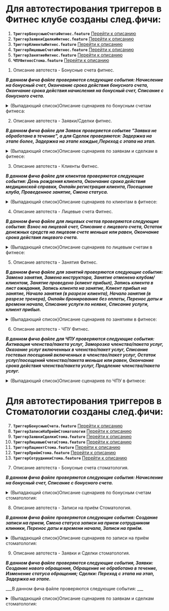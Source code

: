 # Для автотестирования триггеров в Фитнес клубе созданы след.фичи:
1) **`ТриггерБонусныеСчетаФитнес.feature`**  [Перейти к описанию](#title1)
2) **`ТриггерЗаявкиСделкиФитнес.feature`**   [Перейти к описанию](#title2)
3) **`ТриггерКлиентыФитнес.feature`**        [Перейти к описанию](#title3)
4) **`ТриггерЛицевыеСчетаФитнес.feature`**   [Перейти к описанию](#title4)
5) **`ТриггерЗанятиеФитнес.feature`**        [Перейти к описанию](#title5)
6) **`ЧПУФитнесСтома.feature`**              [Перейти к описанию](#title6)

1. <a id="title1">Описание автотеста - Бонусные счета фитнес.</a>

___В данном фича файле проверяются следующие события: Начисление на бонусный счет, Окончание срока действия бонусного счета, Окончание срока действия начисления на бонусный счет, Списание с бонусного счета.___
<details><summary>(Выпадающий список)Описание сценариев по бонусным счетам фитнеса: </summary>


-   **Сценарий: Начальное заполнение ИБ.**

Удаляются все существующие триггерные события из списка. Генерируется случайное число, создается тренер, шаблон сообщения, клиент, персональная услуга, помещение.

-   **Сценарий: Проверка количество и порядок триггеров.**

Проверяется выполнилось ли "Начальное заполениен ИБ" на ошибки. В случае возникновения ошибок весь фича файл останавливается. И проверяется какие триггеры присутствуют в выпадающем списке.

-   **Сценарий: Создание триггерных событий для фитнеса.**

Создаются все триггерные события, которые были указаны для проверки выше.

-   **Сценарий: Активация - Начисление на бонусный счет.**

Открывается справочник бонусный счетов в форме создания, в ней создается новый бонусный счет и приветственный начислением и этот вид бонусного счета добавляется клиенту.

-   **Сценарий: Активация - Окончание срока действия начисления на бонусный счет.**

Создается новый вид бонусного счета со сроком действия, даты С и По выставляются на завтра. Данный счет добавляется клиенту и условие выполняется сразу.

-   **Сценарий: Активация - Списание с бонусного счета.**

Через документ "Операции по бонусного счету" делается списание со счета клиента. После запускается регламент регистрации триггерных событий.

-   **Сценарий:  Проверка журнала - Начисление на бонусный счет.**
-   **Сценарий:  Проверка журнала - Окончание срока действия бонусного счета.**
-   **Сценарий:  Проверка журнала - Окончание срока действия начисления на бонусный счет.**
-   **Сценарий:  Проверка журнала - Списание с бонусного счета.**

Во всех сценариях проверки журнала, проверяется журнал регистрации триггерных событиях, проверяется сама табличная часть на наличие событий которые в автотесте записаны в шаблон.
</details>

2. <a id="title2">Описание автотеста - Заявки/Cделки фитнес.</a>

___В данном фича файле для Заявок проверяется событие "Заявка не обработана в течение", а для Сделок проверяются: Задержка на этапе более, Задержка на этапе каждые,Переход с этапа на этап.___

<details><summary>(Выпадающий список)Описание сценариев по заявкам и сделкам в фитнесе:</summary>


-   **Сценарий: Начальное заполнение ИБ.**

Удаляются все существующие триггерные события из списка. Генерируется случайное число, создается тренер, шаблон сообщения, клиент, рекламный источник для заявок.

-   **Сценарий: Проверка количество и порядок триггеров.**

Проверяется выполнилось ли "Начальное заполениен ИБ" на ошибки. В случае возникновения ошибок весь фича файл останавливается. И проверяется какие триггеры присутствуют в выпадающем списке.

-   **Сценарий: Создание триггеров по Заявкам/Обращениям в фитнесе.**

Создается триггер по заявкам с условием "Заявка не обработана в течение" с выбранным временем в одну минуту.

-   **Сценарий: Создание триггеров по сделкам в фитнесе.**

Создаются три триггерных события с условиями: Задержка на этапе более, Задержка на этапе каждые, Переход с этапа на этап.

-   **Сценарий: Активация триггеров по заявкам.**

Создается заявка на текущую дату и время.

-   **Сценарий: Активация триггеров по сделкам.**

Активация - Переход с этапа на этап. Для него создается сделка с датой на Позавчера. 

Активация - Задержка на этапе каждые (1 день). Программно создается сделка на задние число. Потом через универсальный редактор данной сделке делается смена этапа с указанием даты Позавчера. После запускается регламент регистрации триггерных событий.

-   **Проверка журнала триггеров по заявкам фитнеса.**
-   **Проверка журнала триггеров по заявкам фитнеса.**

Во всех сценариях проверки журнала, проверяется журнал регистрации триггерных событиях, проверяется сама табличная часть на наличие событий которые в автотесте записаны в шаблон.
</details>

3. <a id="title3">Описание автотеста - Клиенты Фитнес.</a>

___В данном фича файле для клиентов проверяются следующие события: День рождения клиента, Окончание срока действия медицинской справки, Онлайн регистрация клиента, Посещение клуба, Проведенное занятие, Смена статуса.___

<details><summary>(Выпадающий список)Описание сценариев по клиентам в фитнесе:</summary>


-   **Сценарий: Начальное заполнение ИБ.**

Удаляются все существующие триггерные события из списка. Генерируется случайное число, создается тренер, шаблон сообщения, клиент, членство(внутри него создается персональная услуга), помещение.

-   **Сценарий: Проверка количество и порядок триггеров.**

Проверяется выполнилось ли "Начальное заполениен ИБ" на ошибки. В случае возникновения ошибок весь фича файл останавливается. И проверяется какие триггеры присутствуют в выпадающем списке.

-   **Сценарий: Создание триггерных событий фитнес.**

Создаются триггерные события по клиентам с выше указаннами условиями.

-   **Сценарий: Активация триггерных событий фитнеса.**

Активация - Окончание срока действия медицинской справки. Открывается по навиг.ссылке созданным клиент и через его карточку добавляется мед.справка со сродом действия в 1 день.

Активация - Онлайн регистрация клиента. Открывается обработка API и через нее эмулируется онлайн регистрация клиента в виджете расписания.

Активация - Смена статуса. Создается продажа членства на нашего клиента чтобы он стал членом клуба.

Активация - Посещение клуба. После продажи членства этому клиенту делается вход с рецепции.

Активация - Проведенное занятие. На этого же клиента создается персональное занятие и выполняется.

Активация - День рождения клиента. В карточке клиента указывается дата рождения от текущего числа.

После всех активаций запускается регламент регистрации триггерных событий.

-   **Сценарий: Проверка журнала - Окончание срока действия медицинской справки/страхового полиса.**
-   **Сценарий: Проверка журнала - Проверка журнала - Онлайн регистрация клиента.**
-   **Сценарий: Проверка журнала - День рождения клиента.**
-   **Сценарий: Проверка журнала - Посещение клуба.**
-   **Сценарий: Проверка журнала - Смена статуса.**
-   **Сценарий: Проверка журнала - Проведенное занятие.**

Во всех сценариях проверки журнала, проверяется журнал регистрации триггерных событиях, проверяется сама табличная часть на наличие событий которые в автотесте записаны в шаблон.

</details>

4. <a id="title4">Описание автотеста - Лицевые cчета Фитнес.</a>

___В данном фича файле для лицевых счетов проверяются следующие события: Взнос на лицевой счет, Списание с лицевого счета, Остаток денежных средств на лицевом счете меньше или равен, Окончание срока действия лицевого счета.___

<details><summary>(Выпадающий список)Описание сценариев по лицевым счетам в фитнесе:</summary>

-   **Сценарий: Начальное заполнение ИБ.**

Удаляются все существующие триггерные события из списка. Генерируется случайное число, создается тренер, шаблон сообщения, клиент, персональная услуга, помещение.

-   **Сценарий: Проверка созданных данных и наличие всех триггеров.**

Проверяется выполнилось ли "Начальное заполениен ИБ" на ошибки. В случае возникновения ошибок весь фича файл останавливается. И проверяется какие триггеры присутствуют в выпадающем списке.

-   **Сценарий: Создание триггеров для фитнеса.**

Создаются триггерные события по всех указанным условиям выше.

-   **Сценарий: Активация триггерных собитый фитнес.**

Активация триггера - Взнос на лицевой счет. Открывается рецепция и на нем выводится созданным нами клиент. И уже через рецепцию делается взнос на основной лицевой счет.

Активация триггера - Остаток денежных средств на лицевом счете меньше или равен. Создается продажа персональной услуги и оплачивается с лицевого счета.

Активация триггера - Окончание срока действия лицевого счета (до события). Открывается рецепция и в ней выбирается клиент, на рецепции нажимается кнопка взноса на лицевой счет и с формы оплаты создается новый вид лицевого счета, со установленый сроком действия С/по(Завтра).

Активация триггера - Списание с лицевого счета. Продается персональная услуга и оплачивается с лицевого счета.

После всех активаций происходит запуск регламента регистрация триггерных событий.

-   **Сценарий: Проверка журнала в фитнесе.**

В сценарии проверки журнала, проверяется журнал регистрации триггерных событиях, проверяется сама табличная часть на наличие событий которые в автотесте записаны в шаблон.

</details>

5. <a id="title5">Описание автотеста - Занятия Фитнес.</a>

___В данном фича файле для занятий проверяются следующие события: Замена занятия, Замена инструктора, Занятие отменено клубом/клиентом, Занятие проведено (клиент прибыл), Запись клиента в лист ожидания, Запись клиента на занятие, Клиент прибыл на занятие, Начало занятия  (в разрезе клиента), Начало занятия  (в разрезе тренера), Онлайн бронирование без оплаты, Перенос даты и времени начала, Списание услуги по неявке, Списание услуги, клиент прибыл.___

<details><summary>(Выпадающий список)Описание сценариев по занятиям в фитнесе:</summary>

-   **Сценарий: Начальное заполнение ИБ.**

Удаляются все существующие триггерные события из списка. Генерируется случайное число, создается тренер, шаблон сообщения, клиент, пакет услуг, помещение и даты.

-   **Сценарий: Проверка количество и порядок триггеров.**

Проверяется выполнилось ли "Начальное заполениен ИБ" на ошибки. В случае возникновения ошибок весь фича файл останавливается. И проверяется какие триггеры присутствуют в выпадающем списке.

-   **Сценарий: Проверка конфигурации и создание триггеров для фитнеса.**

Создаются все выше указанные события триггерных событий.

-   **Сценарий: Аквитация триггерных событий фитнеса.**

Активация триггера - Запись клиента в лист ожидания. Создается второй клиент. Потом создается занятие с ограниченным кол-ом клиентов на его посещение, в его состав записывается первый клиент. После записи занятия открывается обработка API и через нее прокидывается запрос на запись второго клиента в лист ожидания. После этого создается новое занятие для другого триггера.

Активация триггера - Замена занятия и Замена тренера. Открывается новое занятие по навиг.ссылке и внем делается смена номенклатуры и тренера(ранее тренер не указывался в занятие). И выполняется запуск регламента регистрация триггерных событий.

В промежутке продается пакет услуг первому клиенту.

Активация триггера - Перенос даты и времени начала. Создается новое групповое занятие, запоминается его навиг.ссылка в переменную, а потом открывается занятие повторно и в нем делается смена времени начала.

Активация триггеров - Занятие проведено(клиент прибыл) и Клиент прибыл на занятие. Создается новое занятие, клиенту в этом занятие выставляется статус прибыл и занятие переводят в выполненное.

Активация триггера - Занятие отменено клубом/клиентом. Создается новое занятие. Создается причина отмены со стороны клиента. Повторно открывается занятие и отменяет с выбором уже новом причины отмены.

Активация триггера - Списание услуги по неявке. Открывается групповая услуга, в ней меняется тип списания на "Записан и не отменил". Создается новое занятие и в нем время выставляется на час больше от текущего, затем занятие

Активация триггера - Клиент не прибыл на занятие (Персональное/Групповое). Создается новое занятие, выставляется время занятия на час вперед от текущего и выставляется что занятие выполнено.

Создание - Клиент не прибыл на занятие (Персональное/Групповое). Создается триггер по тому что клиент не прибыл, т.к триггер отрабатывает в момент создания.

Активация триггера- Онлайн бронирование без оплаты. Открывается рецепция выбирает первый клиент и делается возврат последних оснований для будущих занятий. Открывается номенклатура групповой услуги, в ней выставляются два флага онлайн расписание и онлайн бронирование. Создается новое занятие со временем на час больше от текущего. Затем открывается обработка API и через нее делается онлайн запись без выбранного основания.

После всех активаций происходит запуск регламента регистрации триггерных событий.

-   **Сценарий: Проверка активации триггерных событий фитнеса.**

В сценарии проверки журнала, проверяется журнал регистрации триггерных событиях, проверяется сама табличная часть на наличие событий которые в автотесте записаны в шаблон.

</details>

6. <a id="title6">Описание автотеста - ЧПУ Фитнес.</a>

___В данном фича файле для ЧПУ проверяются следующие события: Активация членства/пакета услуг, Заморозка членства/пакета услуг, Оказание услуг включенных в членство/пакет услуг, Списание гостевых посещений включенных в членство/пакет услуг, Остаток услуг/посещений членства/пакета меньше или равен, Окончание срока действия членства/пакета услуг, Продление членства/пакета услуг.___

<details><summary>(Выпадающий список)Описание сценариев по ЧПУ в фитнесе:</summary>

-   **Сценарий: Первоначальная настройка**

Удаляются все существующие триггерные события из списка. Генерируется случайное число, создается тренер, шаблон сообщения, клиент, членство, помещение и даты.

-   **Сценарий: Проверка количество и порядок триггеров**

Проверяется выполнилось ли "Начальное заполениен ИБ" на ошибки. В случае возникновения ошибок весь фича файл останавливается. И проверяется какие триггеры присутствуют в выпадающем списке.

-   **Создаются все триггерные события по условиям которые указаны выше.**

-   **Сценарий: Активация - Активация членства/пакета услуг**

Создаются продажи двух членств клиенту по отдельности, первое активируется само, а второе активируем принудительное с рецепции.

-   **Сценарий: Активация - Заморозка членства/пакета услуг**

Открывается рецепция и с нее на форме находится членство у которого есть кнопка заморозки, на нее нажимается и делается заморозка сроком на 5 дней.

-   **Сценарий: Активация - Оказание услуг включенных в членство/пакет услуг**

Создается персональное занятие для списание услуги из членства.

-   **Сценарий: Активация - Списание гостевых посещений включенных в членство/пакет услуг**

Создается отдельно посещение с пометкой что оно гостевое с указанием всех вводным данных для его списания из уже проданного членства.

После этого происходит запуск регламент регистрации триггерных событий.

-   **Сценарий: Создание - Активация членства/пакета услуг**  

Создается этот триггер после этих активаций специально для того, что он отрабатывает только в момент его создания, поэтому его не целесообразно создавать первее продажи членства.

-   **Сценарии с проверкой журнала регистрации**

В сценарии проверки журнала, проверяется журнал регистрации триггерных событиях, проверяется сама табличная часть на наличие событий которые в автотесте записаны в шаблон.

</details>

# Для автотестирования триггеров в Стоматологии созданы след.фичи:
7) **`ТриггерБонусныеСчета.feature`**        [Перейти к описанию](#title7)    
8) **`ТриггерЗаписиНаПриёмСтоматология`**    [Перейти к описанию](#title8)
9) **`ТриггерЗаявкиСделкиСтома.feature`**    [Перейти к описанию](#title9)
10) **`ТриггерЛицевыеСчетаСтома.feature`**    [Перейти к описанию](#title10)
11) **`ТриггерПациентСтома.feature`**         [Перейти к описанию](#title11)
12) **`ТриггерПриёмСтома.feature`**           [Перейти к описанию](#title12)
13) **`ТриггерСотрудникиСтома.feature`**      [Перейти к описанию](#title13)

7. <a id="title7">Описание автотеста - Бонусные счета стоматология.</a>

___В данном фича файле проверяются следующие события: Начисление на бонусный счет, Списание с бонусного счета.___
<details><summary>(Выпадающий список)Описание сценариев по бонусным счетам стоматология: </summary>


-   **Сценарий: Начальное заполнение ИБ.**

Удаляются все существующие триггерные события из списка. Генерируется случайное число, шаблон сообщения, пациент, врач, товар.

-   **Сценарий: Проверка количество и порядок триггеров**

Проверяется выполнилось ли "Начальное заполениен ИБ" на ошибки. В случае возникновения ошибок весь фича файл останавливается. И проверяется какие триггеры присутствуют в выпадающем списке.

-   **Сценарий: Создание триггерных событий стоматологии.**

Создаются все триггерные события по условиям которые указанны выше.

-   **Сценарий: Активация - Начисление на бонусный счет.**

Создается новый вид бонусного счета с приветственным начислением и добавляется уже созданному пациенту.

-   **Сценарий: Активация - Списание с бонусного счета.**

Создается документ Операции по бонусным счетам и через него делается списание с созданного счета.

Затем запускается регламент.

-   **В сценарии проверки журнала, проверяется журнал регистрации триггерных событиях, проверяется сама табличная часть на наличие событий которые в автотесте записаны в шаблон.**

</details>

8. <a id="title8">Описание автотеста - Записи на приём Стоматология.</a>

___В данном фича файле проверяются следующие события: Создание записи на прием, Смена статуса записи на прием сотрудником клиники, Перенос даты и времени начала, Записи на приём.___
<details><summary>(Выпадающий список)Описание сценариев по записи на приём стоматология: </summary>

-   **Сценарий: Начальное заполнение ИБ.**

Удаляются все существующие триггерные события из списка. Генерируется случайное число, шаблон сообщения, пациент 1 и 2, врач, даты и услуга.

-   **Сценарий: Проверка количество и порядок триггеров**

Проверяется выполнилось ли "Начальное заполениен ИБ" на ошибки. В случае возникновения ошибок весь фича файл останавливается. И проверяется какие триггеры присутствуют в выпадающем списке.

-   **Сценарий: Активация триггерных событий стоматологии.**

Активация триггера - Создание записи на прием. Открывает документ "Событие(предварительная запись)" в нем создается запись на прием.

Активация триггера - Смена статуса записи на прием сотрудником клиники. Программно создается новая запись на событие, потом в эту запись заходится и повторно выбирается врач(т.к программно он не записывается нормально) и затем меняется статус запись на Подтверждено.

-   **Активация триггера - Перенос даты и времени начала.**

Открывает подтвержденная запись и в ней меняется время записи на 23:30.

Затем после активации происходит запуск регламента.

-   **Сценарий: Проверка журнала регистрации триггерных событий.**

В сценарии проверки журнала, проверяется журнал регистрации триггерных событиях, проверяется сама табличная часть на наличие событий которые в автотесте записаны в шаблон.

-   **Сценарий: Возврат настройки.**

Отключается константа "НеКонтролироватьЗанятостьСотрудников".

</details>

9. <a id="title9">Описание автотеста - Заявки и Сделки стоматология.</a>

___В данном фича файле проверяются следующие события, Заявки: Создание нового обращения, Обращение не обработано в течение, Изменение статуса обращения; Сделки: Переход с этапа на этап, Задержка на этапе.___

___В данном фича файле проверяются следующие события: ___
<details><summary>(Выпадающий список)Описание сценариев по заявкам и сделкам стоматология: </summary>

-   **Сценарий: Начальное заполнение ИБ.**

Удаляются все существующие триггерные события из списка. Генерируется случайное число, шаблон сообщения, пациент 1 и 2, врач, рекламный источник для заявки.

-   **Сценарий: Проверка количество и порядок триггеров**

Проверяется выполнилось ли "Начальное заполениен ИБ" на ошибки. В случае возникновения ошибок весь фича файл останавливается. И проверяется какие триггеры присутствуют в выпадающем списке.

-   **Сценарий: Создание триггеров по Заявкам/Обращениям в стоматологии.**
-   **Сценарий: Создание триггеров по сделкам в стоматологии.**

Создаются заявки и сделки с условиями активации указанными выше.

-   **Сценарий: Активация триггеров по заявкам.**

Активация триггера - Создание нового обращения. Создается новая заявки на текущую дату.
Активация триггера - Изменение статуса обращения. Программно создается новая заявка, потом она находится в форме списка и ей меняется статус.

-   **Сценарий: Активация триггеров по сделкам.**

Активация триггера - Задержка на этапе. Открывается по навиг.ссылке уже созданный пациент и в карточке этого пациента создается новая сделка от текущей даты.
Активация триггера - Переход с этапа на этап. Через форму списка справочника сделки создается новая сделка, сама сделка создается на Позавчера, после сделка сохраняется, а затем через форму списка ее открывает и меняет этап сделки.

После активации идет запуск регламентного задания.

-   **Сценарий: Проверка журнала триггеров по заявкам стоматологии.**
-   **Сценарий: Проверка журнала триггеров по сделкам фитнеса и стоматологии.**

В сценариях проверки журнала, проверяется журнал регистрации триггерных событиях, проверяется сама табличная часть на наличие событий которые в автотесте записаны в шаблон.

</details>

